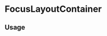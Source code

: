 <!--
!!!! Autogenerated File !!!!
This file was created by @livekit/components-docs-gen and should not be changed manually.
The contents of this file can be replaced at any time which would lead to the loss of all manual changes.
-->

# FocusLayoutContainer

## Usage

<!--USAGE_INSERT_MARKER->


## Props

| Name | Type | Default | Description |
| --- | --- | --- | --- |
| trackParticipantPair | `TrackParticipantPair` |  |  |
| participants | `Participant[]` |  |  |
| onParticipantClick | `((evt: ParticipantClickEvent) => void)` |  |  |


